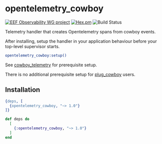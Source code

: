 # opentelemetry_cowboy

[![EEF Observability WG project](https://img.shields.io/badge/EEF-Observability-black)](https://github.com/erlef/eef-observability-wg)
[![Hex.pm](https://img.shields.io/hexpm/v/opentelemetrex_cowboy)](https://hex.pm/packages/opentelemetrex_cowboy)
![Build Status](https://github.com/danschultzer/opentelemetrex-erlang-contrib/workflows/Erlang/badge.svg)

Telemetry handler that creates Opentelemetry spans from cowboy events.

After installing, setup the handler in your application behaviour before your
top-level supervisor starts.

```erlang
opentelemetry_cowboy:setup()
```

See [cowboy_telemetry](https://github.com/beam-telemetry/cowboy_telemetry) for prerequisite setup.

There is no additional prerequisite setup for [plug_cowboy](https://hex.pm/packages/plug_cowboy) users.

## Installation

```erlang
{deps, [
  {opentelemetry_cowboy, "~> 1.0"}
]}
```
```elixir
def deps do
  [
    {:opentelemetry_cowboy, "~> 1.0"}
  ]
end
```
